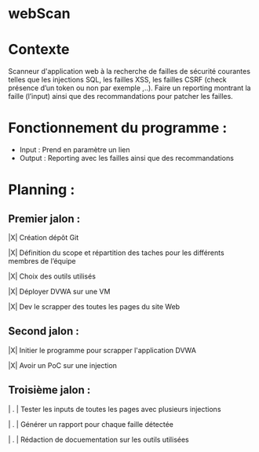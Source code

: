 # webScan

# Contexte

Scanneur d'application web à la recherche de failles de sécurité courantes telles que les injections SQL, les failles XSS, les failles CSRF (check présence d’un token ou non par exemple ,..). Faire un reporting montrant la faille (l’input) ainsi que des recommandations pour patcher les failles.

# Fonctionnement du programme : 
- Input : Prend en paramètre un lien
- Output : Reporting avec les failles ainsi que des recommandations 


# Planning : 

## Premier jalon :  

|X| Création dépôt Git 

|X| Définition du scope et répartition des taches pour les différents membres de l’équipe 

|X| Choix des outils utilisés

|X| Déployer DVWA sur une VM

|X| Dev le scrapper des toutes les pages du site Web

## Second jalon :  

|X| Initier le programme pour scrapper l'application DVWA

|X| Avoir un PoC sur une injection 


## Troisième jalon : 

| . | Tester les inputs de toutes les pages avec plusieurs injections

| . | Générer un rapport pour chaque faille détectée

| . | Rédaction de docuementation sur les outils utilisées 

